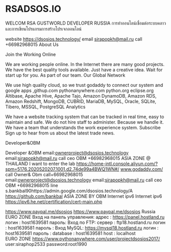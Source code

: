 # RSADSOS.IO
WELCOM RSA GUSTWORLD DEVELOPER RUSSIA 
การทำออนไลน์เชื่อมต่อระบบคลาวและการเขียนโปรแกรมการสร้างโปรเจกออนไลน์ 


















website https://dsosios.technology/
email sirapopkh@mail.ru
call +66982968015 
About Us

Join the Working Online

We are working people online. In the Internet there are many good projects. We have the best quality tools available. Just have a creative idea. Wait for start up for you. As part of our team.
Our Global Network

We use high quality cloud, so we trust godaddy to connect our system and google apps ,githup.com pythonanywhere.com python.org eclipse.org  Altibase, Apache Hive, Apache Tajo, Amazon DynamoDB, Amazon RDS, Amazon Redshift, MongoDB, CUBRID, MariaDB, MySQL, Oracle, SQLite, Tibero, MSSQL, PostgreSQL 
Analytics

 We have a website tracking system that can be tracked in real time, easy to maintain and safe. We do not hire staff to administer. Because we handle it. We have a team that understands the work experience system. 
Subscribe
Sign up to hear from us about the latest trade news.

Developer&OBM

Developer &OBM
email:ownerproject@dsosios.technology email:sirapopkh@mail.ru call ceo OBM +66982968015
ASIA ZONE @ THAILAND
 I want to enter the lab https://home-intl.console.aliyun.com/?spm=5176.2020520207.1001.d2.74de99a4BWQ1WN#/ www.godaddy.com/  call Owner& Obm call+66982968015 email:ownerproject@dsosios.technology email:sirapopkh@mail.ru call ceo OBM +66982968015 line s.bankbal90https://admin.google.com/dsosios.technology/A
https://github.com/bankbal
ASIA ZONE BY OBM
Internet ipv6
Internet ipv6
https://ipv6.he.net/certification/cert-main.php

https://www.paypal.me/dsosios
https://www.paypal.me/dsosios
Russia EURO ZONE
  Вход на панель управления: 
адрес : https://panel.hostland.ru
логин : host1639581
пароль: 
 Вход по FTP: 
сервер : ftp18.hostland.ru 
логин : host1639581
пароль : 
Вход  MySQL: 
https://mysql18.hostland.ru 
логин : host1639581
пароль : 
database : host1639581
host : localhost  
EURO ZONE
https://www.pythonanywhere.com/user/projectdsosios2017/
user:siraphop2533
password:root1990







